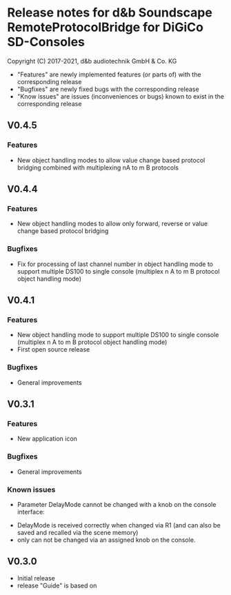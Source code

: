 # Release notes for d&b Soundscape RemoteProtocolBridge for DiGiCo SD-Consoles

Copyright (C) 2017-2021, d&b audiotechnik GmbH & Co. KG

* "Features" are newly implemented features (or parts of) with the corresponding release
* "Bugfixes" are newly fixed bugs with the corresponding release
* "Know issues" are issues (inconveniences or bugs) known to exist in the corresponding release

## V0.4.5

### Features

* New object handling modes to allow value change based protocol bridging combined with multiplexing nA to m B protocols

## V0.4.4

### Features

* New object handling modes to allow only forward, reverse or value change based protocol bridging

### Bugfixes

* Fix for processing of last channel number in object handling mode to support multiple DS100 to single console (multiplex n A to m B protocol object handling mode)

## V0.4.1

### Features

* New object handling mode to support multiple DS100 to single console (multiplex n A to m B protocol object handling mode)
* First open source release

### Bugfixes

* General improvements

## V0.3.1

### Features

* New application icon 


### Bugfixes

* General improvements


### Known issues

* Parameter DelayMode cannot be changed with a knob on the console interface: 
- DelayMode is received correctly when changed via R1 (and can also be saved and recalled via the scene memory) 
- only can not be changed via an assigned knob on the console. 


## V0.3.0

* Initial release
* release "Guide" is based on
